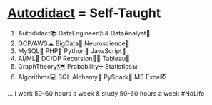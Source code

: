 # **[Autodidact](https://en.wikipedia.org/wiki/Autodidacticism) = Self-Taught**
1. Autodidact📚 DataEngineer🤓 & DataAnalyst🧐  
2. GCP/AWS☁ BigData🚀 Neuroscience🧠 
3. MySQL🐬 PHP🐘 Python🐍 JavaScript🤟 
4. AI/ML🤖 DC/DP Recursion👩‍💻 Tableau🎨 
5. GraphTheory🗺 Probability➗ Statistics📊
6. Algorithms💻 SQL Alchemy🧪 PySpark🔄 MS Excel❎

... I work 50-60 hours a week & study 50-60 hours a week #NoLife
